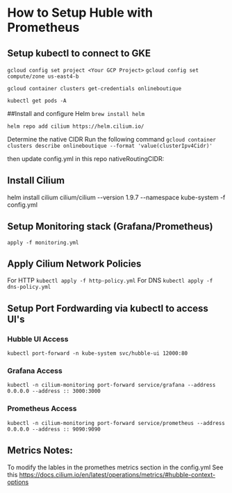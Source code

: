# How to Setup Huble with Prometheus

## Setup kubectl to connect to GKE


`gcloud config set project <Your GCP Project>`
`gcloud config set compute/zone us-east4-b`

`gcloud container clusters get-credentials onlineboutique`

`kubectl get pods -A`

##Install and configure Helm
`brew install helm`

`helm repo add cilium https://helm.cilium.io/`

Determine the native CIDR
Run the following command
 `gcloud container clusters describe onlineboutique --format 'value(clusterIpv4Cidr)'`

then update config.yml in this repo
nativeRoutingCIDR: <the value of command above>


## Install Cilium
helm install cilium cilium/cilium --version 1.9.7 --namespace kube-system -f config.yml

## Setup Monitoring stack (Grafana/Prometheus)
`apply -f monitoring.yml`

## Apply Cilium Network Policies
For HTTP
`kubectl apply -f http-policy.yml`
For DNS
`kubectl apply -f dns-policy.yml`


## Setup Port Fordwarding via kubectl to access UI's

### Hubble UI Access
`kubectl port-forward -n kube-system svc/hubble-ui 12000:80`

### Grafana Access
`kubectl -n cilium-monitoring port-forward service/grafana --address 0.0.0.0 --address :: 3000:3000`

### Prometheus Access
`kubectl -n cilium-monitoring port-forward service/prometheus --address 0.0.0.0 --address :: 9090:9090`



## Metrics Notes:
To modify the lables in the promethes metrics section in the config.yml
See this https://docs.cilium.io/en/latest/operations/metrics/#hubble-context-options
